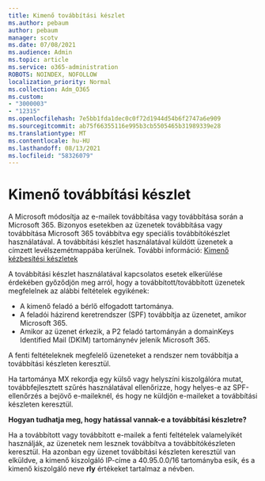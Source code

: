 ```yaml
---
title: Kimenő továbbítási készlet
ms.author: pebaum
author: pebaum
manager: scotv
ms.date: 07/08/2021
ms.audience: Admin
ms.topic: article
ms.service: o365-administration
ROBOTS: NOINDEX, NOFOLLOW
localization_priority: Normal
ms.collection: Adm_O365
ms.custom:
- "3000003"
- "12315"
ms.openlocfilehash: 7e5bb1fda1dec0c0f72d1944d54b6f2747a6e909
ms.sourcegitcommit: ab75f66355116e995b3cb5505465b31989339e28
ms.translationtype: MT
ms.contentlocale: hu-HU
ms.lasthandoff: 08/13/2021
ms.locfileid: "58326079"
---
```

# <a name="outbound-relay-pool"></a>Kimenő továbbítási készlet

A Microsoft módosítja az e-mailek továbbítása vagy továbbítása során a Microsoft 365. Bizonyos esetekben az üzenetek továbbítása vagy továbbítása Microsoft 365 továbbítva egy speciális továbbítókészlet használatával. A továbbítási készlet használatával küldött üzenetek a címzett levélszemétmappába kerülnek. További információ: [Kimenő kézbesítési készletek](https://docs.microsoft.com/microsoft-365/security/office-365-security/high-risk-delivery-pool-for-outbound-messages#relay-pool)

A továbbítási készlet használatával kapcsolatos esetek elkerülése érdekében győződjön meg arról, hogy a továbbított/továbbított üzenetek megfelelnek az alábbi feltételek egyikének:

- A kimenő feladó a bérlő elfogadott tartománya.
- A feladói házirend keretrendszer (SPF) továbbítja az üzenetet, amikor Microsoft 365.
- Amikor az üzenet érkezik, a P2 feladó tartományán a domainKeys Identified Mail (DKIM) tartománynév jelenik Microsoft 365.
 
A fenti feltételeknek megfelelő üzeneteket a rendszer nem továbbítja a továbbítási készleten keresztül.

Ha tartománya MX rekordja egy külső vagy helyszíni kiszolgálóra mutat, továbbfejlesztett szűrés használatával ellenőrizze, hogy helyes-e az SPF-ellenőrzés a bejövő e-maileknél, és hogy ne küldjön e-maileket a továbbítási készleten keresztül.

**Hogyan tudhatja meg, hogy hatással vannak-e a továbbítási készletre?**

Ha a továbbított vagy továbbított e-mailek a fenti feltételek valamelyikét használják, az üzenetek nem lesznek továbbítva a továbbítókészleten keresztül. Ha azonban egy üzenet továbbítási készleten keresztül van elküldve, a kimenő kiszolgáló IP-címe a 40.95.0.0/16 tartományba esik, és a kimenő kiszolgáló neve **rly** értékeket tartalmaz a névben.

